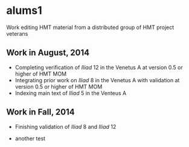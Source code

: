# alums1 #

Work editing HMT material from a distributed group of HMT project veterans

## Work in August, 2014 ##

- Completing verification of *Iliad* 12 in the Venetus A at version 0.5 or higher of HMT MOM
- Integrating prior work on *Iliad* 8 in the Venetus A with validation at version 0.5 or higher of HMT MOM
- Indexing main text of *Iliad* 5 in the Venteus A

## Work in Fall, 2014 ##

- Finishing validation of *Iliad* 8 and *Iliad* 12

- another test